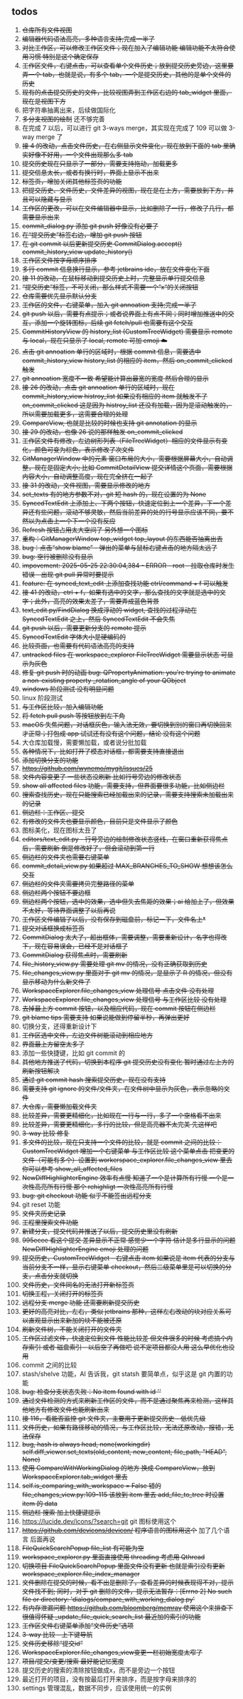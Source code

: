 ## todos

1. ~~仓库所有文件视图~~
2. ~~编辑器代码语法高亮，多种语言支持;完成一半了~~
3. ~~对比工作区，可以修改工作区文件；现在加入了编辑功能 编辑功能不太符合使用习惯 特别是这个确定保存~~
4. ~~工作区文件，右键点击，可以查看单个文件历史；放到提交历史旁边，这里要弄一个 tab，也就是说，有多个 tab，一个是提交历史，其他的是单个文件的历史~~
5. ~~现有的点击提交历史的文件，比较视图弄到工作区右边的 tab_widget 里面，现在是视图下方~~
6. 把字符串抽离出来，后续做国际化
7. ~~多分支视图的绘制~~ 还不够完善
8. 在完成 7 以后，可以进行 git 3-ways merge，其实现在完成了 109 可以做 3-way merge 了
9. ~~接 4 的改动，点击文件历史，在右侧显示文件变化，现在放到下面的 tab 里确实好像不好用，一个文件出现那么多 tab~~
10. ~~提交历史现在只显示了一部分，需要支持拖动，加载更多~~
11. ~~提交信息太长，或者有换行时，界面上显示不出来~~
12. ~~标签页，增加关闭其他标签页的功能~~
13. ~~把提交历史、文件历史，文件差异的视图，现在是在上方，需要放到下方，并且可以隐藏与显示~~
14. ~~工作区的更改，可以在文件编辑器中显示，比如删除了一行，修改了几行，都需要显示出来~~
15. ~~commit_dialog.py 添加 git push 好像没有必要了~~
16. ~~在“提交历史”标签右边，增加 git push 按钮~~
17. ~~在 git commit 以后更新提交历史 CommitDialog.accept() commit_history_view update_history()~~
18. ~~工作区文件按字母顺序排序~~
19. ~~多行 commit 信息换行显示，参考 jetbrains ide，放在文件变化下面~~
20. ~~接 11 的改动，在鼠标移动到提交历史上时，完整显示单行提交信息~~
21. ~~“提交历史”标签，不可关闭，那么样式不需要一个“x“的关闭按钮~~
22. ~~仓库需要优先显示默认分支~~
23. ~~工作区的文件，右键菜单，加入 git annoation 支持;完成一半了~~
24. ~~git push 以后，需要有点提示；或者说界面上有点不同；同时增加推送中的交互，添加一个旋转图标，后续 git fetch/pull 也需要有这个交互~~
25. ~~CommitHistoryView 的 history_list (CustomTreeWidget) 需要显示 remote 与 local，现在只显示了 local, remote 可加 emoji ☁️~~
26. ~~点击 git annoation 单行的区域时，根据 commit 信息，需要选中 commit_history_view history_list 的相应的 item，然后 on_commit_clicked 触发~~
27. ~~git annoation 宽度不一致 希望能计算出最宽的宽度 然后合理的显示~~
28. ~~接 26 的改动，点击 git annoation 单行的区域时，现在 commit_history_view histroy_list 如果没有相应的 item 就触发不了 on_commit_clicked 这是因为 histroy_list 还没有加载，因为是滚动触发的，所以需要加载更多，这需要合理的处理~~
29. ~~CompareView, 也就是比较的时候也支持 git annotation 的显示~~
30. ~~接 29 的改动，也像 26 说的那样触发 on_commit_clicked~~
31. ~~工作区文件有修改，左边树形列表（FileTreeWidget）相应的文件显示有变化，颜色可变为棕色，表示修改了次文件~~
32. ~~GitManagerWindow 中的元素 窗口布局的大小，需要根据屏幕大小，自动调整，现在是固定大小; 比如 CommitDetailView 提交详情这个页面，需要根据内容大小，自动调整高度，现在完全挤在一起了~~
33. ~~接 31 的改动，文件视图，需要显示修改的地方~~
34. ~~set_texts 有的地方参数不对，git 短 hash 的，现在设置的为 None~~
35. ~~SyncedTextEdit 上添加上、下两个按钮，快速定位到上一个差异，下一个差异还有些问题，滚动不够灵敏，然后当前差异的处的行号显示应该不同，要不然以为点击上一个下一个没有反应~~
36. ~~Refresh 按钮占用太大空间了 另外想一个图标~~
37. ~~重构：GitManagerWindow top_widget top_layout 的东西能否抽离出去~~
38. ~~bug：点击“show blame” - 弹出的菜单与鼠标右键点击的地方隔太远了~~
39. ~~bug: 空行被删除没有显示~~
40. ~~impovement: 2025-05-25 22:30:04,384 - ERROR - root - 拉取仓库时发生错误 -  出现 git pull 异常时要提示~~
41. ~~feature: 在 synced_text_edit 上添加查找功能 ctrl/command + f 可以触发~~
42. ~~接 41 的改动，ctrl + f，如果有选中的文字，那么查找的文字就是选中的文字；此外，高亮的效果太差了，需要弄成蓝色背景~~
43. ~~text_edit.py/FindDialog 换成浮动的 widget, 查找的过程浮动在 SyncedTextEdit 之上，然后 SyncedTextEdit 不会失焦~~
44. ~~git push 以后，需要更新分支的 remote 提示~~
45. ~~SyncedTextEdit 字体大小是硬编码的~~
46. ~~比较页面，也需要有代码语法高亮的支持~~
47. ~~untracked files 在 workspace_explorer FileTreeWidget 需要显示状态 可显示为灰色~~
48. ~~修复 git push 时的动画 bug: QPropertyAnimation: you're trying to animate a non-existing property _rotation_angle of your QObject~~
49. ~~windows 阶段测试 没有明显问题~~
50. linux 阶段测试
60. ~~与工作区比较，加入编辑功能~~
61. ~~将 fetch pull push 等按钮放到左下角~~
62. ~~macOS 失焦问题，对话框灰色，输入法无效，要切换到别的窗口再切换回来才正常；打包成 app 试试还有没有这个问题，结论 没有这个问题~~
63. 大仓库加载慢，需要懒加载，或者说分批加载
64. ~~各种情况下，比如打开了模态对话框，都需要支持直接退出~~
65. ~~添加切换分支的功能~~
66. ~~https://github.com/wynemo/mygit/issues/25~~
67. ~~文件内容变更了 一些状态没刷新 比如行号旁边的修改状态~~
68. ~~show all affected files 功能，需要支持，但界面要很多功能，比如侧边栏~~
69. ~~搜索查找历史，现在只能搜索已经加载出来的记录，需要支持搜索未加载出来的记录~~
70. ~~侧边栏：工作区、提交~~
71. ~~有修改的文件夹也要显示颜色，目前只是文件显示了颜色~~
72. 图标美化，现在图标太丑了
73. ~~editors/text_edit.py - 行号旁边的绘制修改状态竖线，在窗口重新获得焦点后，需要刷新 倒是修改好了，但会滚动到第一行~~
74. ~~侧边栏的文件夹也需要右键菜单~~
75. ~~commit_detail_view.py 如果超过 MAX_BRANCHES_TO_SHOW 想想该怎么交互~~
76. ~~侧边栏的文件夹需要拷贝完整路径的菜单~~
77. ~~侧边栏两个按钮不要边框~~
78. ~~侧边栏两个按钮，选中的效果，选中但失去焦距的效果；ai 给加上了，但效果不太好，等待界面调整了以后再说~~
79. ~~工作区文件编辑了以后，没有保存到磁盘前，标记一下，文件名上*~~
80. ~~提交对话框换成标签页~~
81. ~~CommitDialog 太大了，超出框体，需要调整，需要重新设计，名字也得改下，现在容易误会，已经不是对话框了~~
82. ~~CommitDialog 获得焦点时，需要刷新~~
83. ~~file_history_view.py 需要处理 git mv 的情况，没有正确获取到历史~~
84. ~~file_changes_view.py 里面对于 git mv 的情况，是显示了 R 的情况，但没有显示移动为什么新文件了~~
85. ~~WorkspaceExplorer.file_changes_view 处理信号 点击文件 没有处理~~
86. ~~WorkspaceExplorer.file_changes_view 处理信号 与工作区比较 没有处理~~
87. ~~去掉最上方 commit 按钮，以及相应代码，现在 commit 按钮在侧边栏~~
88. ~~git blame tips 需要支持 如果说能做到停留半秒，再弹出更好~~
89. 切换分支，还得重新设计下
89. ~~工作区选中文件，左边文件树能滚动到相应地方~~
90. ~~界面最上方留空太多了~~
91. 添加一些快捷键，比如 git commit 的
92. ~~其他地方推送了代码，切换到本程序 git 提交历史没有变化 暂时通过左上方的刷新按钮解决~~
93. ~~通过 git commit hash 搜索提交历史，现在没有支持~~
94. ~~需要支持 git ignore 的文件/文件夹，在文件树中显示为灰色，表示忽略的文件~~
95. ~~大仓库，需要懒加载文件夹~~
96. ~~比较差异，需要更精细化，比如现在一行与一行，多了一个空格看不出来~~
97. ~~比较差异，需要更精细化，多行的比较，但是高亮器不太完美 先这样吧~~
98. ~~3-way 比较 修复~~
99. ~~多文件的比较，现在只支持一个文件的比较，就是 commit 之间的比较：CustomTreeWidget 增加一个右键菜单 与工作区比较 这个菜单点击 把变更的文件（可能有多个）设置到 workerspace_explorer.file_changes_view 里去 你可以参考 show_all_affected_files~~
100. ~~NewDiffHighlighterEngine 效率有点慢 知道了一个是计算所有行慢 一个是一次性高亮所有行慢 那个 rehighligt 一次性高亮所有行慢~~
101. ~~bug: git checkout 功能 似乎不能签出远程分支~~
102. git reset 功能
103. ~~文件夹历史记录~~
103. ~~工程里搜索文件功能~~
104. ~~新建分支，提交代码并推送了以后，提交历史里没有刷新~~
105. ~~995ecee 看这个提交 差异显示不正常 感觉少一个字符 估计是多行显示的问题  NewDiffHighlighterEngine emoji 处理的问题~~
106. ~~提交历史，CustomTreeWidget - 右键点击 item 如果说是 item 代表的分支与当前分支不一样，显示右键菜单 checkout，然后二级菜单里是可以切换的分支，点击分支就切换~~
107. ~~文件历史，文件同名的无法打开新标签页~~
108. ~~切换工程，关闭打开的标签页~~
109. ~~远程分支 merge 功能 还需要刷新提交历史~~
110. ~~更好的高亮对比，左右，类似 jetbrains 那种，这样左右改动的块对应关系可以直观显示出来新加的块不能被还原~~
111. ~~刷新文件树，不能关闭打开的文件夹~~
112. ~~工作区过滤文件，快速定位到文件 性能比较差 但文件很多的时候 考虑搞个内存索引 或者 磁盘索引 - 以后空了再做吧 说不定项目都没人用 这么早优化也没用~~
113. commit 之间的比较
114. stash/shelve 功能，AI 告诉我，git statsh 要简单点，似乎这是 git 内置的功能
115. ~~bug: 检查分支状态失败：No item found with id ''~~
116. ~~通过文件检测的方式来刷新工作区的文件，而不是通过聚焦再来检测，这样其他地方有修改文件也能刷新出来~~
117. ~~接 116，看能否监控 git 文件夹，主要用于更新提交历史 - 低优先级~~
118. ~~文件历史，如果有路径移动的情况，与工作区比较，无法还原改动，报错，无法保存~~
119. ~~bug, hash is always head, none(workingdir) self.diff_viewer.set_texts(old_content, new_content, file_path, "HEAD", None)~~
120. ~~使用 CompareWithWorkingDialog 的地方 换成 CompareView，放到 WorkspaceExplorer.tab_widget 里去~~
121. ~~self.is_comparing_with_workspace = False 错的 file_changes_view.py:109-115 该放到 item 里去 add_file_to_tree 时设置 item 的 data~~
122. ~~侧边栏 搜索 加上快捷键提示~~
123. https://lucide.dev/icons/?search=git git 图标使用这个
124. ~~https://github.com/devicons/devicon/ 程序语言的图标用这个~~ 加了几个语言 后面再说
125. ~~FileQuickSearchPopup file_list 有可能为空~~
126. ~~workspace_explorer.py 里面直接使用 threading 考虑用 Qthread~~
127. ~~切换项目 FileQuickSearchPopup 里面文件没有更新 也就是索引没有更新 workspace_explorer.file_index_manager~~
128. ~~文件删除在提交的时候，看不出是删除了，查看差异的时候表现得不对，提示文件找不到; 同时，对于 git 删除的文件，提示无法暂存：[Errno 2] No such file or directory: 'dialogs/compare_with_working_dialog.py'~~
129. ~~有内存泄漏问题 https://github.com/bloomberg/memray 使用这个来排查下 很值得怀疑 _update_file_quick_search_list 最近加的索引的功能~~
130. ~~工作区文件右键菜单添加“文件历史”选项~~
131. ~~3-way 比较 - 上下键导航~~
132. ~~文件历史移除“提交id”~~
133. ~~WorkspaceExplorer.file_changes_view变更一栏初始宽度太窄了~~
134. ~~项目/提交/变更/搜索 最好能记忆宽度~~
135. 提交历史的搜索的清除按钮做成x，而不是旁边一个按钮
136. 最近打开的项目，没有按最后打开来排序，而是按字母来排序的
137. settings 管理混乱，数据不同步，应该使用统一的实例
